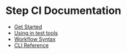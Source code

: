 # Step CI Documentation

- [Get Started](./get-started.md)
- [Using in test tools](./using-test-tools.md)
- [Workflow Syntax](./workflow-syntax.md)
- [CLI Reference](./cli-reference.md)
